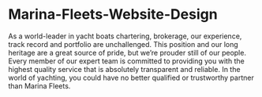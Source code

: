 # Marina-Fleets-Website-Design
As a world-leader in yacht boats chartering, brokerage, our experience, track record and portfolio are unchallenged. This position and our long heritage are a great source of pride, but we’re prouder still of our people. Every member of our expert team is committed to providing you with the highest quality service that is absolutely transparent and reliable. In the world of yachting, you could have no better qualified or trustworthy partner than Marina Fleets.
